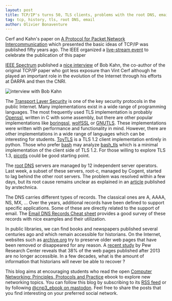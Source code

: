 ```yaml
---
layout: post
title: TCP/IP's turns 50, TLS clients, problems with the root DNS, email and DNS, Internet archives
tag: tcp, history, tls, root DNS, email
author: Olivier Bonaventure
---
```


Cerf and Kahn's paper on [A Protocol for Packet Network Intercommunication](https://www.cs.princeton.edu/courses/archive/fall06/cos561/papers/cerf74.pdf) which presented the basic ideas of TCP/IP was published fifty years ago. The IEEE organized a [live-stream event](https://engage.ieee.org/celebrate-i50) to celebrate the publication of this paper 

[IEEE Spectrum](https://spectrum.ieee.org) published a [nice interview](https://spectrum.ieee.org/bob-kahn-2667754905) of Bob Kahn, the co-author of the original TCP/IP paper who got less exposure than Vint Cerf although he played an important role in the evolution of the Internet through his efforts at DARPA and then the CNRI.

![interview with Bob Kahn]({{site.baseurl}}/images/Kahn-spectrum.png)


The [Transport Layer Security](https://beta.computer-networking.info/syllabus/default/protocols/tls.html) is one of the key security protocols in the public Internet. Many implementations exist in a wide range of programming languages. The most frequently used TLS implementation is probably [Openssl](https://www.openssl.org), written in C with some assembly, but there are other popular implementations like [boringssl](https://boringssl.googlesource.com/boringssl/), [wolfSSL](https://www.wolfssl.com) or [GNUTLS](https://gnutls.org). These implementations were written with performance and functionality in mind. However, there are other implementations in a wide range of languages which can be interesting for students. [ToyTLS](https://yurichev.org/TLS1/) is a TLS 1.2 client implementation entirely in python. Those who prefer [bash](https://www.gnu.org/software/bash/) may analyze [bash_tls](https://github.com/gh2o/bash_tls/blob/master/bash_tls.sh) which is a minimal implementation of the client side of TLS 1.2. For those willing to explore TLS 1.3, [picotls](https://github.com/h2o/picotls) could be good starting point.


The [root DNS](https://root-servers.org) servers are managed by 12 independent server operators. Last week, a subset of these servers, root-c, managed by Cogent, started to lag behind the other root servers. The problem was resolved within a few days, but its root cause remains unclear as explained in an [article](https://arstechnica.com/security/2024/05/dns-glitch-that-threatened-internet-stability-fixed-cause-remains-unclear/) published by arstechnica. 

The DNS carries different types of records. The classical ones are A, AAAA, NS, MX, ... Over the years, additional records have been defined to support specific applications. Some of these are directly related to the support of email. The [Email DNS Records Cheat sheet](https://www.netmeister.org/blog/email-dns-records.html) provides a good survey of these records with nice examples and their utilization.



In public libraries, we can find books and newspapers published several centuries ago and which remain accessible for historians. On the Internet, websites such as [archive.org](https://archive.org) try to preserve older web pages that have been removed or disappeared for any reason. A [recent study](https://www.pewresearch.org/data-labs/2024/05/17/when-online-content-disappears/) by Pew Research Center reveals that 38% of the web pages published after 2013 are no longer accessible. In a few decades, what is the amount of information that historians will never be able to recover ? 


This blog aims at encouraging students who read the open [Computer Networking: Principles, Protocols and Practice](https://www.computer-networking.info) ebook to explore new networking topics. You can follow this blog by subscribing to its [RSS feed](http://blog.computer-networking.info/feed.xml) or by following [@cnp3_ebook on mastodon](https://mastodon.acm.org/@cnp3_ebook). Feel free to share the posts that you find interesting on your preferred social network.